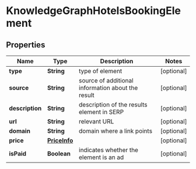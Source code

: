 

# KnowledgeGraphHotelsBookingElement


## Properties

| Name | Type | Description | Notes |
|------------ | ------------- | ------------- | -------------|
|**type** | **String** | type of element |  [optional] |
|**source** | **String** | source of additional information about the result |  [optional] |
|**description** | **String** | description of the results element in SERP |  [optional] |
|**url** | **String** | relevant URL |  [optional] |
|**domain** | **String** | domain where a link points |  [optional] |
|**price** | [**PriceInfo**](PriceInfo.md) |  |  [optional] |
|**isPaid** | **Boolean** | indicates whether the element is an ad |  [optional] |



